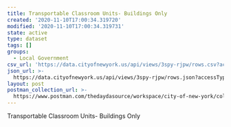 ```yaml
---
title: Transportable Classroom Units- Buildings Only
created: '2020-11-10T17:00:34.319720'
modified: '2020-11-10T17:00:34.319731'
state: active
type: dataset
tags: []
groups:
  - Local Government
csv_url: 'https://data.cityofnewyork.us/api/views/3spy-rjpw/rows.csv?accessType=DOWNLOAD'
json_url: >-
  https://data.cityofnewyork.us/api/views/3spy-rjpw/rows.json?accessType=DOWNLOAD
layout: post
postman_collection_url: >-
  https://www.postman.com/thedaydasource/workspace/city-of-new-york/collection/15909983-17b532a9-f547-49f1-a2ac-42cb7eebbd51
---
```

Transportable Classroom Units- Buildings Only
